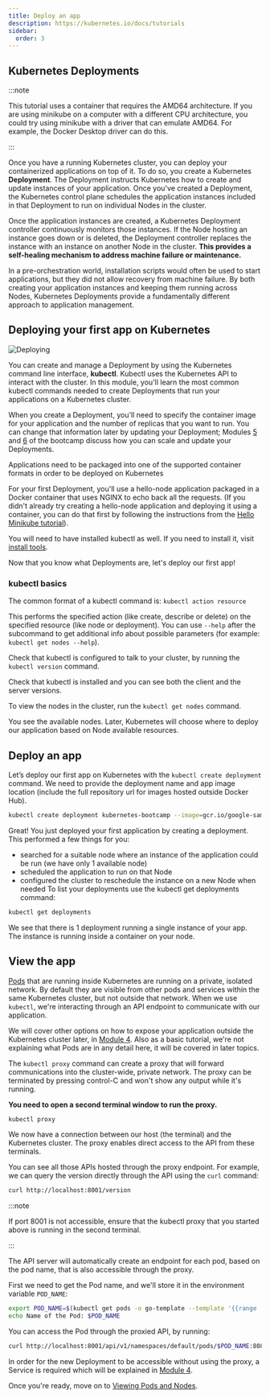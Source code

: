 ```yaml
---
title: Deploy an app
description: https://kubernetes.io/docs/tutorials
sidebar:
  order: 3
---
```


## Kubernetes Deployments

:::note

This tutorial uses a container that requires the AMD64 architecture. If you are using minikube on a computer with a different CPU architecture, you could try using minikube with a driver that can emulate AMD64. For example, the Docker Desktop driver can do this.

:::

Once you have a running Kubernetes cluster, you can deploy your containerized applications on top of it. To do so, you create a Kubernetes **Deployment**. The Deployment instructs Kubernetes how to create and update instances of your application. Once you've created a Deployment, the Kubernetes control plane schedules the application instances included in that Deployment to run on individual Nodes in the cluster.

Once the application instances are created, a Kubernetes Deployment controller continuously monitors those instances. If the Node hosting an instance goes down or is deleted, the Deployment controller replaces the instance with an instance on another Node in the cluster. **This provides a self-healing mechanism to address machine failure or maintenance.**

In a pre-orchestration world, installation scripts would often be used to start applications, but they did not allow recovery from machine failure. By both creating your application instances and keeping them running across Nodes, Kubernetes Deployments provide a fundamentally different approach to application management.

## Deploying your first app on Kubernetes

![Deploying](/img/k8s/deploying.png)

You can create and manage a Deployment by using the Kubernetes command line interface, **kubectl**. Kubectl uses the Kubernetes API to interact with the cluster. In this module, you'll learn the most common kubectl commands needed to create Deployments that run your applications on a Kubernetes cluster.

When you create a Deployment, you'll need to specify the container image for your application and the number of replicas that you want to run. You can change that information later by updating your Deployment; Modules [5](https://kubernetes.io/docs/tutorials/kubernetes-basics/scale/scale-intro/) and [6](https://kubernetes.io/docs/tutorials/kubernetes-basics/update/update-intro/) of the bootcamp discuss how you can scale and update your Deployments.

Applications need to be packaged into one of the supported container formats in order to be deployed on Kubernetes

For your first Deployment, you'll use a hello-node application packaged in a Docker container that uses NGINX to echo back all the requests. (If you didn't already try creating a hello-node application and deploying it using a container, you can do that first by following the instructions from the [Hello Minikube tutorial](/kubernetes/minikube/hello)).

You will need to have installed kubectl as well. If you need to install it, visit [install tools](https://kubernetes.io/docs/tasks/tools/#kubectl).

Now that you know what Deployments are, let's deploy our first app!

### kubectl basics

The common format of a kubectl command is: `kubectl action resource`

This performs the specified action (like create, describe or delete) on the specified resource (like node or deployment). You can use `--help` after the subcommand to get additional info about possible parameters (for example: `kubectl get nodes --help`).

Check that kubectl is configured to talk to your cluster, by running the `kubectl version` command.

Check that kubectl is installed and you can see both the client and the server versions.

To view the nodes in the cluster, run the `kubectl get nodes` command.

You see the available nodes. Later, Kubernetes will choose where to deploy our application based on Node available resources.

## Deploy an app

Let’s deploy our first app on Kubernetes with the `kubectl create deployment` command. We need to provide the deployment name and app image location (include the full repository url for images hosted outside Docker Hub).

```sh
kubectl create deployment kubernetes-bootcamp --image=gcr.io/google-samples/kubernetes-bootcamp:v1
```

Great! You just deployed your first application by creating a deployment. This performed a few things for you:

- searched for a suitable node where an instance of the application could be run (we have only 1 available node)
- scheduled the application to run on that Node
- configured the cluster to reschedule the instance on a new Node when needed
To list your deployments use the kubectl get deployments command:

```sh
kubectl get deployments
```

We see that there is 1 deployment running a single instance of your app. The instance is running inside a container on your node.

## View the app

[Pods](https://kubernetes.io/docs/concepts/workloads/pods/) that are running inside Kubernetes are running on a private, isolated network. By default they are visible from other pods and services within the same Kubernetes cluster, but not outside that network. When we use `kubectl`, we're interacting through an API endpoint to communicate with our application.

We will cover other options on how to expose your application outside the Kubernetes cluster later, in [Module 4](/kubernetes/basics/expose-your-app). Also as a basic tutorial, we're not explaining what Pods are in any detail here, it will be covered in later topics.

The `kubectl proxy` command can create a proxy that will forward communications into the cluster-wide, private network. The proxy can be terminated by pressing control-C and won't show any output while it's running.

**You need to open a second terminal window to run the proxy.**

```sh
kubectl proxy
```

We now have a connection between our host (the terminal) and the Kubernetes cluster. The proxy enables direct access to the API from these terminals.

You can see all those APIs hosted through the proxy endpoint. For example, we can query the version directly through the API using the `curl` command:

```sh
curl http://localhost:8001/version
```

:::note

If port 8001 is not accessible, ensure that the kubectl proxy that you started above is running in the second terminal.

:::

The API server will automatically create an endpoint for each pod, based on the pod name, that is also accessible through the proxy.

First we need to get the Pod name, and we'll store it in the environment variable `POD_NAME`:

```sh
export POD_NAME=$(kubectl get pods -o go-template --template '{{range .items}}{{.metadata.name}}{{"\n"}}{{end}}')
echo Name of the Pod: $POD_NAME
```

You can access the Pod through the proxied API, by running:

```sh
curl http://localhost:8001/api/v1/namespaces/default/pods/$POD_NAME:8080/proxy/
```

In order for the new Deployment to be accessible without using the proxy, a Service is required which will be explained in [Module 4](/kubernetes/basics/expose-your-app).

Once you're ready, move on to [Viewing Pods and Nodes](/kubernetes/basics/explore-your-app).

